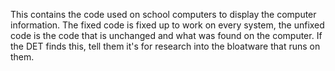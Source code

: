 This contains the code used on school computers to display the computer information.
The fixed code is fixed up to work on every system, the unfixed code is the code that is unchanged and what was found on the computer.
If the DET finds this, tell them it's for research into the bloatware that runs on them.
